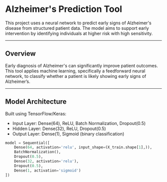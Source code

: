 # Alzheimer's Prediction Tool

This project uses a neural network to predict early signs of Alzheimer's disease from structured patient data. The model aims to support early intervention by identifying individuals at higher risk with high sensitivity.

---

## Overview

Early diagnosis of Alzheimer's can significantly improve patient outcomes. This tool applies machine learning, specifically a feedforward neural network, to classify whether a patient is likely showing early signs of Alzheimer’s.

---

##  Model Architecture

Built using TensorFlow/Keras:

- Input Layer: Dense(64), ReLU, Batch Normalization, Dropout(0.5)
- Hidden Layer: Dense(32), ReLU, Dropout(0.5)
- Output Layer: Dense(1), Sigmoid (binary classification)

```python
model = Sequential([
    Dense(64, activation='relu', input_shape=(X_train.shape[1],)),
    BatchNormalization(),
    Dropout(0.5),
    Dense(32, activation='relu'),
    Dropout(0.5),
    Dense(1, activation='sigmoid')
])
